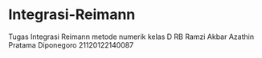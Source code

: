 # Integrasi-Reimann
Tugas Integrasi Reimann metode numerik kelas D RB Ramzi Akbar Azathin Pratama Diponegoro 21120122140087
